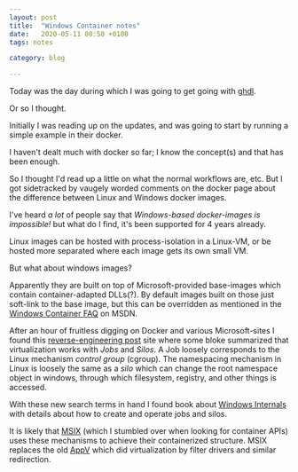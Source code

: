 ```yaml
---
layout: post
title:  "Windows Container notes"
date:   2020-05-11 00:50 +0100
tags: notes

category: blog

---
```


Today was the day during which I was going to get going with [ghdl](https://github.com/ghdl/ghdl-yosys-plugin).

Or so I thought.

Initially I was reading up on the updates, and was going to start by running a simple example in their docker.

I haven't dealt much with docker so far; I know the concept(s) and that has been enough.

So I thought I'd read up a little on what the normal workflows are, etc.
But I got sidetracked by vaugely worded comments on the docker page about the difference between Linux and Windows docker images.

I've heard _a lot_ of people say that _Windows-based docker-images is impossible!_ but what do I find, it's been supported for 4 years already.

Linux images can be hosted with process-isolation in a Linux-VM, or be hosted more separated where each image gets its own small VM.

But what about windows images?

Apparently they are built on top of Microsoft-provided base-images which contain container-adapted DLLs(?).
 By default images built on those just soft-link to the base image, but this can be overridden as mentioned in the [Windows Container FAQ][win-container-faq] on MSDN.

After an hour of fruitless digging on Docker and various Microsoft-sites I found this [reverse-engineering post][bloke] site where some bloke summarized
 that virtualization works with _Jobs_ and _Silos_. A Job loosely corresponds to the Linux mechanism _control group_ (cgroup).
The namespacing mechanism in Linux is loosely the same as a _silo_ which can change the root namespace object in windows,
 through which filesystem, registry, and other things is accessed.

With these new search terms in hand I found book about [Windows Internals][book] with details about how to create and operate jobs and silos.

It is likely that [MSIX][MSIX] (which I stumbled over when looking for container APIs) uses these mechanisms to achieve their containerized structure.
MSIX replaces the old [AppV][appv] which did virtualization by filter drivers and similar redirection.


[win-container-faq]: https://docs.microsoft.com/en-us/virtualization/windowscontainers/about/faq
[bloke]: https://unit42.paloaltonetworks.com/what-i-learned-from-reverse-engineering-windows-containers/
[book]: https://books.google.se/books?id=y83LDgAAQBAJ&lpg=PT299&ots=kHeyLyLsgE&dq=create%20silo%20application%20win32&pg=PT310#v=onepage&q=create%20silo%20application%20win32&f=false
[MSIX]: https://docs.microsoft.com/en-us//windows/msix/overview?view=winrt-18362
[appv]: https://www.tmurgent.com/TmBlog/?p=2489
